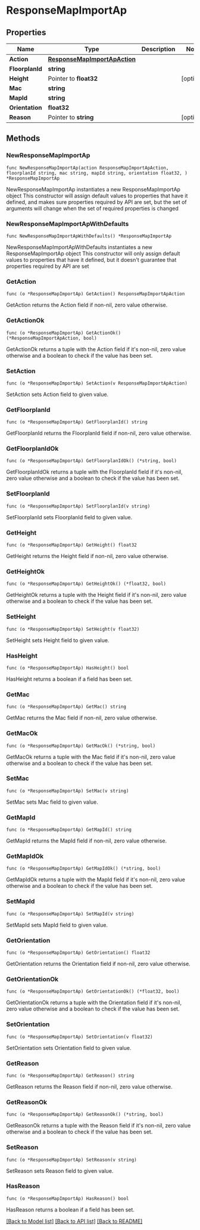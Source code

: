 # ResponseMapImportAp

## Properties

Name | Type | Description | Notes
------------ | ------------- | ------------- | -------------
**Action** | [**ResponseMapImportApAction**](ResponseMapImportApAction.md) |  | 
**FloorplanId** | **string** |  | 
**Height** | Pointer to **float32** |  | [optional] 
**Mac** | **string** |  | 
**MapId** | **string** |  | 
**Orientation** | **float32** |  | 
**Reason** | Pointer to **string** |  | [optional] 

## Methods

### NewResponseMapImportAp

`func NewResponseMapImportAp(action ResponseMapImportApAction, floorplanId string, mac string, mapId string, orientation float32, ) *ResponseMapImportAp`

NewResponseMapImportAp instantiates a new ResponseMapImportAp object
This constructor will assign default values to properties that have it defined,
and makes sure properties required by API are set, but the set of arguments
will change when the set of required properties is changed

### NewResponseMapImportApWithDefaults

`func NewResponseMapImportApWithDefaults() *ResponseMapImportAp`

NewResponseMapImportApWithDefaults instantiates a new ResponseMapImportAp object
This constructor will only assign default values to properties that have it defined,
but it doesn't guarantee that properties required by API are set

### GetAction

`func (o *ResponseMapImportAp) GetAction() ResponseMapImportApAction`

GetAction returns the Action field if non-nil, zero value otherwise.

### GetActionOk

`func (o *ResponseMapImportAp) GetActionOk() (*ResponseMapImportApAction, bool)`

GetActionOk returns a tuple with the Action field if it's non-nil, zero value otherwise
and a boolean to check if the value has been set.

### SetAction

`func (o *ResponseMapImportAp) SetAction(v ResponseMapImportApAction)`

SetAction sets Action field to given value.


### GetFloorplanId

`func (o *ResponseMapImportAp) GetFloorplanId() string`

GetFloorplanId returns the FloorplanId field if non-nil, zero value otherwise.

### GetFloorplanIdOk

`func (o *ResponseMapImportAp) GetFloorplanIdOk() (*string, bool)`

GetFloorplanIdOk returns a tuple with the FloorplanId field if it's non-nil, zero value otherwise
and a boolean to check if the value has been set.

### SetFloorplanId

`func (o *ResponseMapImportAp) SetFloorplanId(v string)`

SetFloorplanId sets FloorplanId field to given value.


### GetHeight

`func (o *ResponseMapImportAp) GetHeight() float32`

GetHeight returns the Height field if non-nil, zero value otherwise.

### GetHeightOk

`func (o *ResponseMapImportAp) GetHeightOk() (*float32, bool)`

GetHeightOk returns a tuple with the Height field if it's non-nil, zero value otherwise
and a boolean to check if the value has been set.

### SetHeight

`func (o *ResponseMapImportAp) SetHeight(v float32)`

SetHeight sets Height field to given value.

### HasHeight

`func (o *ResponseMapImportAp) HasHeight() bool`

HasHeight returns a boolean if a field has been set.

### GetMac

`func (o *ResponseMapImportAp) GetMac() string`

GetMac returns the Mac field if non-nil, zero value otherwise.

### GetMacOk

`func (o *ResponseMapImportAp) GetMacOk() (*string, bool)`

GetMacOk returns a tuple with the Mac field if it's non-nil, zero value otherwise
and a boolean to check if the value has been set.

### SetMac

`func (o *ResponseMapImportAp) SetMac(v string)`

SetMac sets Mac field to given value.


### GetMapId

`func (o *ResponseMapImportAp) GetMapId() string`

GetMapId returns the MapId field if non-nil, zero value otherwise.

### GetMapIdOk

`func (o *ResponseMapImportAp) GetMapIdOk() (*string, bool)`

GetMapIdOk returns a tuple with the MapId field if it's non-nil, zero value otherwise
and a boolean to check if the value has been set.

### SetMapId

`func (o *ResponseMapImportAp) SetMapId(v string)`

SetMapId sets MapId field to given value.


### GetOrientation

`func (o *ResponseMapImportAp) GetOrientation() float32`

GetOrientation returns the Orientation field if non-nil, zero value otherwise.

### GetOrientationOk

`func (o *ResponseMapImportAp) GetOrientationOk() (*float32, bool)`

GetOrientationOk returns a tuple with the Orientation field if it's non-nil, zero value otherwise
and a boolean to check if the value has been set.

### SetOrientation

`func (o *ResponseMapImportAp) SetOrientation(v float32)`

SetOrientation sets Orientation field to given value.


### GetReason

`func (o *ResponseMapImportAp) GetReason() string`

GetReason returns the Reason field if non-nil, zero value otherwise.

### GetReasonOk

`func (o *ResponseMapImportAp) GetReasonOk() (*string, bool)`

GetReasonOk returns a tuple with the Reason field if it's non-nil, zero value otherwise
and a boolean to check if the value has been set.

### SetReason

`func (o *ResponseMapImportAp) SetReason(v string)`

SetReason sets Reason field to given value.

### HasReason

`func (o *ResponseMapImportAp) HasReason() bool`

HasReason returns a boolean if a field has been set.


[[Back to Model list]](../README.md#documentation-for-models) [[Back to API list]](../README.md#documentation-for-api-endpoints) [[Back to README]](../README.md)


